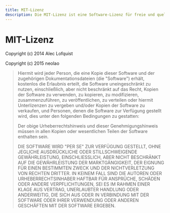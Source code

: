 ```yaml
---
title: MIT-Lizenz
description: Die MIT-Lizenz ist eine Software-Lizenz für freie und quelloffene Software.
---
```


# MIT-Lizenz

Copyright \(c\) 2014 Alec Lofquist

Copyright \(c\) 2015 neolao

> Hiermit wird jeder Person, die eine Kopie dieser Software und der zugehörigen Dokumentationsdateien \(die "Software"\) erhält, kostenlos die Erlaubnis erteilt, die Software uneingeschränkt zu nutzen, einschließlich, aber nicht beschränkt auf das Recht, Kopien der Software zu verwenden, zu kopieren, zu modifizieren, zusammenzuführen, zu veröffentlichen, zu verteilen oder hiermit Unterlizenzen zu vergeben und/oder Kopien der Software zu verkaufen, und Personen, denen die Software zur Verfügung gestellt wird, dies unter den folgenden Bedingungen zu gestatten:
>
> Der obige Urheberrechtshinweis und dieser Genehmigungshinweis müssen in allen Kopien oder wesentlichen Teilen der Software enthalten sein.
>
> DIE SOFTWARE WIRD "PER SE" ZUR VERFÜGUNG GESTELLT, OHNE JEGLICHE AUSDRÜCKLICHE ODER STILLSCHWEIGENDE GEWÄHRLEISTUNG, EINSCHLIESSLICH, ABER NICHT BESCHRÄNKT AUF DIE GEWÄHRLEISTUNG DER MARKTGÄNGIGKEIT, DER EIGNUNG FÜR EINEN BESTIMMTEN ZWECK UND DER NICHTVERLETZUNG VON RECHTEN DRITTER. IN KEINEM FALL SIND DIE AUTOREN ODER URHEBERRECHTSINHABER HAFTBAR FÜR ANSPRÜCHE, SCHÄDEN ODER ANDERE VERPFLICHTUNGEN, SEI ES IM RAHMEN EINER KLAGE AUS VERTRAG, UNERLAUBTER HANDLUNG ODER ANDERWEITIG, DIE SICH AUS ODER IN VERBINDUNG MIT DER SOFTWARE ODER IHRER VERWENDUNG ODER ANDEREN GESCHÄFTEN MIT DER SOFTWARE ERGEBEN.


